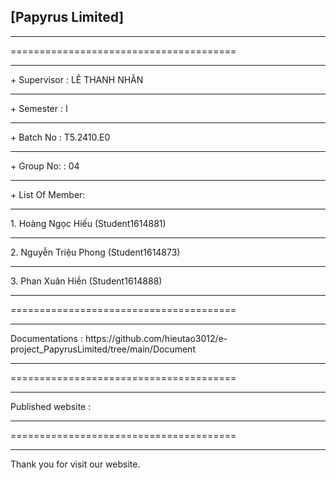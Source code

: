 <h2>[Papyrus Limited]</h2>
<hr>=======================================
<hr>+ Supervisor		: LÊ THANH NHÂN
<hr>+ Semester		: I	
<hr>+ Batch No		: T5.2410.E0	
<hr>+ Group No:		: 04
<hr>+ List Of Member:
	<hr>1. Hoàng Ngọc Hiếu	(Student1614881)
	<hr>2. Nguyễn Triệu Phong	(Student1614873)
	<hr>3. Phan Xuân Hiền	(Student1614888)	
<hr>=======================================
<hr>Documentations : https://github.com/hieutao3012/e-project_PapyrusLimited/tree/main/Document
<hr>=======================================
<hr>Published website : 
<hr>=======================================
<hr>Thank you for visit our website.
